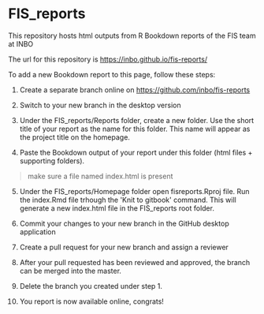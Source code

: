 # FIS_reports

This repository hosts html outputs from R Bookdown reports of the FIS team at INBO

The url for this repository is https://inbo.github.io/fis-reports/


To add a new Bookdown report to this page, follow these steps:

1. Create a separate branch online on https://github.com/inbo/fis-reports

2. Switch to your new branch in the desktop version

3. Under the FIS_reports/Reports folder, create a new folder. Use the short title of your report as the name for this folder.
This name will appear as the project title on the homepage.

4. Paste the Bookdown output of your report under this folder (html files + supporting folders).

> make sure a file named index.html is present

5. Under the FIS_reports/Homepage folder open fisreports.Rproj file. Run the index.Rmd file trhough the 'Knit to gitbook' command.
This will generate a new index.html file in the FIS_reports root folder.

6. Commit your changes to your new branch in the GitHub desktop application

7. Create a pull request for your new branch and assign a reviewer

8. After your pull requested has been reviewed and approved, the branch can be merged into the master.

9. Delete the branch you created under step 1.

10. You report is now available online, congrats!
